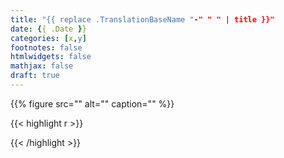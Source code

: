 ```yaml
---
title: "{{ replace .TranslationBaseName "-" " " | title }}"
date: {{ .Date }}
categories: [x,y]
footnotes: false
htmlwidgets: false
mathjax: false
draft: true
---
```



<!--more-->

{{% figure src="" alt="" caption="" %}}


{{< highlight r >}}


{{< /highlight >}}

